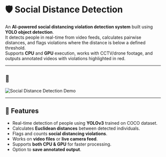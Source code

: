 # 🛡️ Social Distance Detection

An **AI-powered social distancing violation detection system** built using **YOLO object detection**.  
It detects people in real-time from video feeds, calculates pairwise distances, and flags violations where the distance is below a defined threshold.  
Supports **CPU** and **GPU** execution, works with CCTV/drone footage, and outputs annotated videos with violations highlighted in red.

---

## 🎥 

![Social Distance Detection Demo](social%20distance%20detection.gif)

---

## 📌 Features
- Real-time detection of people using **YOLOv3** trained on COCO dataset.
- Calculates **Euclidean distances** between detected individuals.
- Flags and counts **social distancing violations**.
- Works on **video files** or **live camera feed**.
- Supports **both CPU & GPU** for faster processing.
- Option to **save annotated output**.


